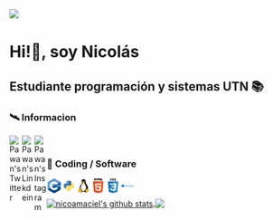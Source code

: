 <img src ="https://media4.giphy.com/media/zXmbOaTpbY6mA/200.gif">

#  Hi!👋, soy Nicolás 

## Estudiante programación y sistemas UTN 📚 

### 🛰️ Informacion

<a href="https://twitter.com/nicoamaciel"> <img align="left" alt="Pawan's Twitter" width="22px" src="https://cdn.jsdelivr.net/npm/simple-icons@v3/icons/twitter.svg" />
</a>
<a href="https://linkedin.com/in/nicoamaciel"><img align="left" alt="Pawan's Linkdein" width="22px" src="https://cdn.jsdelivr.net/npm/simple-icons@v3/icons/linkedin.svg" /> </a>
<a href="https://instagram.com/nicoamaciel/"><img align="left" alt="Pawan's Instagram" width="22px" src="https://cdn.jsdelivr.net/npm/simple-icons@v3/icons/instagram.svg" /> </a>

<br/>



### 🚀 Coding / Software  

<img align="left" alt="HTML5" width="26px" src="https://raw.githubusercontent.com/github/explore/80688e429a7d4ef2fca1e82350fe8e3517d3494d/topics/cpp/cpp.png" />

<img align="left" alt="HTML5" width="26px" src="https://raw.githubusercontent.com/github/explore/80688e429a7d4ef2fca1e82350fe8e3517d3494d/topics/python/python.png" />

<img align="left" alt="HTML5" width="26px" src="https://raw.githubusercontent.com/github/explore/80688e429a7d4ef2fca1e82350fe8e3517d3494d/topics/linux/linux.png" />

<img align="left" alt="HTML5" width="26px" src="https://raw.githubusercontent.com/github/explore/80688e429a7d4ef2fca1e82350fe8e3517d3494d/topics/html/html.png" />

<img align="left" alt="HTML5" width="26px" src="https://raw.githubusercontent.com/github/explore/80688e429a7d4ef2fca1e82350fe8e3517d3494d/topics/css/css.png" />

<img align="left" alt="HTML5" width="26px" src="https://raw.githubusercontent.com/github/explore/80688e429a7d4ef2fca1e82350fe8e3517d3494d/topics/windows/windows.png" />


<br/>
<br/>




<a href="https://github.com/nicoamaciel">
 <img align="center" src="https://github-readme-stats.vercel.app/api?username=nicoamaciel&show_icons=true&theme=material-palenight" alt="nicoamaciel's github stats"/>
</a>

<a href="https://github.com/nicoamaciel/github-readme-stats">
  <!-- Change the `github-readme-stats.nicoamaciel1.vercel.app` to `github-readme-stats.vercel.app`  -->
  <img align="center" src="https://github-readme-stats.anuraghazra1.vercel.app/api/top-langs/?username=nicoamaciel&layout=compact&theme=material-palenight" />
</a>



